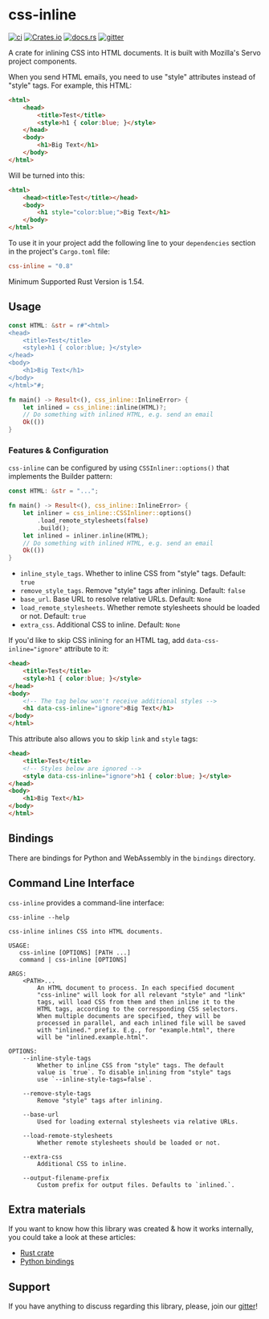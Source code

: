 # css-inline

[![ci](https://github.com/Stranger6667/css-inline/workflows/ci/badge.svg)](https://github.com/Stranger6667/css-inline/actions)
[![Crates.io](https://img.shields.io/crates/v/css-inline.svg)](https://crates.io/crates/css-inline)
[![docs.rs](https://docs.rs/css-inline/badge.svg)](https://docs.rs/css-inline/)
[![gitter](https://img.shields.io/gitter/room/Stranger6667/css-inline.svg)](https://gitter.im/Stranger6667/css-inline)

A crate for inlining CSS into HTML documents. It is built with Mozilla's Servo project components. 

When you send HTML emails, you need to use "style" attributes instead of "style" tags. For example, this HTML:

```html
<html>
    <head>
        <title>Test</title>
        <style>h1 { color:blue; }</style>
    </head>
    <body>
        <h1>Big Text</h1>
    </body>
</html>
```

Will be turned into this:

```html
<html>
    <head><title>Test</title></head>
    <body>
        <h1 style="color:blue;">Big Text</h1>
    </body>
</html>
```

To use it in your project add the following line to your `dependencies` section in the project's `Cargo.toml` file:

```toml
css-inline = "0.8"
```

Minimum Supported Rust Version is 1.54.

## Usage

```rust
const HTML: &str = r#"<html>
<head>
    <title>Test</title>
    <style>h1 { color:blue; }</style>
</head>
<body>
    <h1>Big Text</h1>
</body>
</html>"#;

fn main() -> Result<(), css_inline::InlineError> {
    let inlined = css_inline::inline(HTML)?;
    // Do something with inlined HTML, e.g. send an email
    Ok(())
}
```

### Features & Configuration

`css-inline` can be configured by using `CSSInliner::options()` that implements the Builder pattern:

```rust
const HTML: &str = "...";

fn main() -> Result<(), css_inline::InlineError> {
    let inliner = css_inline::CSSInliner::options()
        .load_remote_stylesheets(false)
        .build();
    let inlined = inliner.inline(HTML);
    // Do something with inlined HTML, e.g. send an email
    Ok(())
}
```

- `inline_style_tags`. Whether to inline CSS from "style" tags. Default: `true`
- `remove_style_tags`. Remove "style" tags after inlining. Default: `false`
- `base_url`. Base URL to resolve relative URLs. Default: `None`
- `load_remote_stylesheets`. Whether remote stylesheets should be loaded or not. Default: `true`
- `extra_css`. Additional CSS to inline. Default: `None`

If you'd like to skip CSS inlining for an HTML tag, add `data-css-inline="ignore"` attribute to it:

```html
<head>
    <title>Test</title>
    <style>h1 { color:blue; }</style>
</head>
<body>
    <!-- The tag below won't receive additional styles -->
    <h1 data-css-inline="ignore">Big Text</h1>
</body>
</html>
```

This attribute also allows you to skip `link` and `style` tags:

```html
<head>
    <title>Test</title>
    <!-- Styles below are ignored -->
    <style data-css-inline="ignore">h1 { color:blue; }</style>
</head>
<body>
    <h1>Big Text</h1>
</body>
</html>
```

## Bindings

There are bindings for Python and WebAssembly in the `bindings` directory.

## Command Line Interface

`css-inline` provides a command-line interface:

```text
css-inline --help

css-inline inlines CSS into HTML documents.

USAGE:
   css-inline [OPTIONS] [PATH ...]
   command | css-inline [OPTIONS]

ARGS:
    <PATH>...
        An HTML document to process. In each specified document
        "css-inline" will look for all relevant "style" and "link"
        tags, will load CSS from them and then inline it to the
        HTML tags, according to the corresponding CSS selectors.
        When multiple documents are specified, they will be
        processed in parallel, and each inlined file will be saved
        with "inlined." prefix. E.g., for "example.html", there
        will be "inlined.example.html".

OPTIONS:
    --inline-style-tags
        Whether to inline CSS from "style" tags. The default
        value is `true`. To disable inlining from "style" tags
        use `--inline-style-tags=false`.

    --remove-style-tags
        Remove "style" tags after inlining.

    --base-url
        Used for loading external stylesheets via relative URLs.

    --load-remote-stylesheets
        Whether remote stylesheets should be loaded or not.

    --extra-css
        Additional CSS to inline.

    --output-filename-prefix
        Custom prefix for output files. Defaults to `inlined.`.
```

## Extra materials

If you want to know how this library was created & how it works internally, you could take a look at these articles:

- [Rust crate](https://dygalo.dev/blog/rust-for-a-pythonista-2/)
- [Python bindings](https://dygalo.dev/blog/rust-for-a-pythonista-3/)

## Support

If you have anything to discuss regarding this library, please, join our [gitter](https://gitter.im/Stranger6667/css-inline)!
